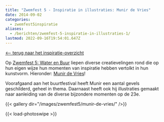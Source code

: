 ```yaml
---
title: "Zwemfest 5 - Inspiratie in illustraties: Munir de Vries"
date: 2014-09-02
categories:
  - zwemfest5inspiratie
aliases:
  - /berichten/zwemfest-5-inspiratie-in-illustraties-1/
lastmod: 2022-09-16T19:54:01.647Z
---
```

[<-- terug naar het inspiratie-overzicht](/berichten/zwemfest-5-in-tekst-en-beeld/) 

Op [Zwemfest 5: Water en Buur](/zwemfest/2014/) liepen diverse creatievelingen rond die op hun eigen wijze hun momenten van inspiratie hebben vertolkt in hun kunstvorm. Hieronder: [Munir de Vries](http://munirdevries.tumblr.com/)!

Voorafgaand aan het buurtfestival heeft Munir een aantal gevels geschilderd, geheel in thema. Daarnaast heeft ook hij illustraties gemaakt naar aanleiding van de diverse bijzondere momenten op de 23e.

{{< gallery dir="/images/zwemfest5/munir-de-vries/" />}}
<!--more-->
{{< load-photoswipe >}}